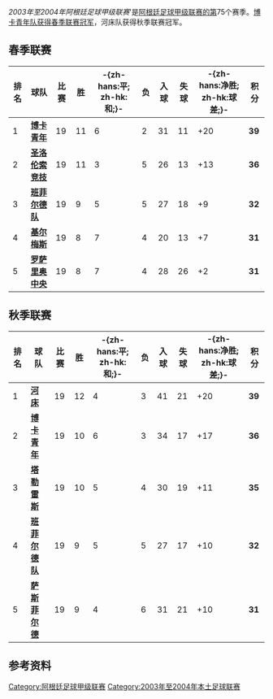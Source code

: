*2003年至2004年阿根廷足球甲级联赛*'是[阿根廷足球甲级联赛的第](../Page/阿根廷足球甲级联赛.md "wikilink")75个赛季。[博卡青年队获得春季联赛冠军](https://zh.wikipedia.org/wiki/博卡青年 "wikilink")，河床队获得秋季联赛冠军。

## 春季联赛

| **排名** | **球队**                                                        | **比赛** | **胜** | **-{zh-hans:平; zh-hk:和;}-** | **负** | **入球** | **失球** | **-{zh-hans:净胜; zh-hk:球差;}-** | **积分** |
| ------ | ------------------------------------------------------------- | ------ | ----- | --------------------------- | ----- | ------ | ------ | ----------------------------- | ------ |
| 1      | **[博卡青年](https://zh.wikipedia.org/wiki/博卡青年 "wikilink")**     | 19     | 11    | 6                           | 2     | 31     | 11     | \+20                          | **39** |
| 2      | **[圣洛伦索竞技](https://zh.wikipedia.org/wiki/圣洛伦索竞技 "wikilink")** | 19     | 11    | 3                           | 5     | 26     | 13     | \+13                          | **36** |
| 3      | **[班菲尔德队](../Page/班菲尔德竞技俱乐部.md "wikilink")**                  | 19     | 9     | 5                           | 5     | 27     | 18     | \+9                           | **32** |
| 4      | **[基尔梅斯](../Page/基尔梅斯竞技俱乐部.md "wikilink")**                   | 19     | 8     | 7                           | 4     | 20     | 13     | \+7                           | **31** |
| 5      | **[罗萨里奥中央](../Page/罗萨里奥中央.md "wikilink")**                    | 19     | 8     | 7                           | 4     | 28     | 26     | \+2                           | **31** |

## 秋季联赛

| **排名** | **球队**                                                           | **比赛** | **胜** | **-{zh-hans:平; zh-hk:和;}-** | **负** | **入球** | **失球** | **-{zh-hans:净胜; zh-hk:球差;}-** | **积分** |
| ------ | ---------------------------------------------------------------- | ------ | ----- | --------------------------- | ----- | ------ | ------ | ----------------------------- | ------ |
| 1      | **[河床](https://zh.wikipedia.org/wiki/河床竞技俱乐部 "wikilink")**       | 19     | 12    | 4                           | 3     | 41     | 21     | \+20                          | **39** |
| 2      | **[博卡青年](https://zh.wikipedia.org/wiki/博卡青年 "wikilink")**        | 19     | 10    | 6                           | 3     | 34     | 17     | \+17                          | **36** |
| 3      | **[塔勒雷斯](https://zh.wikipedia.org/wiki/塔勒雷斯竞技俱乐部 "wikilink")**   | 19     | 10    | 5                           | 4     | 30     | 19     | \+11                          | **35** |
| 4      | **[班菲尔德队](../Page/班菲尔德竞技俱乐部.md "wikilink")**                     | 19     | 9     | 5                           | 5     | 27     | 17     | \+10                          | **32** |
| 5      | **[萨斯菲尔德](https://zh.wikipedia.org/wiki/萨斯菲尔德足球俱乐部 "wikilink")** | 19     | 9     | 4                           | 6     | 31     | 21     | \+10                          | **31** |

## 参考资料

[Category:阿根廷足球甲级联赛](https://zh.wikipedia.org/wiki/Category:阿根廷足球甲级联赛 "wikilink")
[Category:2003年至2004年本土足球联赛](https://zh.wikipedia.org/wiki/Category:2003年至2004年本土足球联赛 "wikilink")